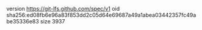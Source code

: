 version https://git-lfs.github.com/spec/v1
oid sha256:ed08fb6e96a83f853dd2c05d64e69687a49a1abea03442357fc49abe35336e83
size 3937
